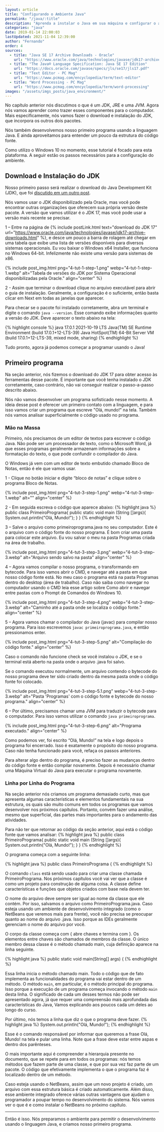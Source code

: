 ```yaml
---
layout: article
title: "Configurando o Ambiente Java"
permalink: "/java/:title"
description: "Aprenda a instalar o Java em sua máquina e configurar o ambiente necessário para o desenvolvimento de seus projetos em Java."
categories: "java"
date: 2019-01-14 22:00:03
lastUpdated: 2021-11-04 12:39:00
author: "Fernando"
order: 4
sources: 
  - title: "Java SE 17 Archive Downloads - Oracle"
    url: "https://www.oracle.com/java/technologies/javase/jdk17-archive-downloads.html"
  - title: "The Java® Language Specification: Java SE 17 Edition"
    url: "https://docs.oracle.com/javase/specs/jls/se17/jls17.pdf"
  - title: "Text Editor - PC Mag"
    url: "https://www.pcmag.com/encyclopedia/term/text-editor"
  - title: "Word Processing - PC Mag"
    url: "https://www.pcmag.com/encyclopedia/term/word-processing"
images: "/assets/imgs_posts/java_environment/"
---
```


No capítulo anterior nós discutimos o que é um JDK, JRE e uma JVM. Agora nós vamos aprender como trazer esses componentes para o computador. Mais especificamente, nós vamos fazer o download e instalação do JDK, que incorpora os outros dois pacotes.

Nós também desenvolvemos nosso primeiro programa usando a linguagem Java. E ainda aproveitamos para entender um pouco da estrutura do código fonte.
 
Como utilizo o Windows 10 no momento, esse tutorial é focado para esta plataforma. A seguir estão os passos necessários para a configuração do ambiente.

## Download e Instalação do JDK

Nosso primeiro passo será realizar o download do Java Development Kit (JDK), que foi <a href="/java/java-jre-and-jdk-ptbr.html" target="_self">discutido em um outro post</a>.

Nós vamos usar o JDK disponibilizado pela Oracle, mas você pode encontrar outras organizações que oferecem sua própria versão deste pacote. A versão que vamos utilizar é o JDK 17, mas você pode usar a versão mais recente se precisar.

1 – Entre na página de {% include postLink.html text="download do JDK 17" url="https://www.oracle.com/java/technologies/javase/jdk17-archive-downloads.html" %}, e desce um pouco a barra de rolagem até chegar em uma tabela que exibe uma lista de versões disponíveis para diversos sistemas operacionais. Eu vou baixar o Windows x64 Installer, que funciona no Windows 64-bit. Infelizmente não existe uma versão para sistemas de x86.

{% include post_img.html 
png="4-tut-1-step-1.png"
webp="4-tut-1-step-1.webp"
alt="Tabela de versões do JDK por Sistema Operacional disponibilizadas pela Oracle."
align="center"
%}

2 - Assim que terminar o download clique no arquivo executável para abrir o guia de instalação. Geralmente, a configuração é o suficiente, então basta clicar em Next em todas as janelas que aparecer.
 
Para checar se o pacote foi instalado corretamente, abra um terminal e digite o comando ```java --version```. Esse comando exibe informações quanto a versão do JDK. Deve aparecer o texto abaixo na tela:
 
{% highlight console %}
java 17.0.1 2021-10-19 LTS
Java(TM) SE Runtime Environment (build 17.0.1+12-LTS-39)
Java HotSpot(TM) 64-Bit Server VM (build 17.0.1+12-LTS-39, mixed mode, sharing)
{% endhighlight %}

Tudo pronto, agora já podemos começar a programar usando o Java!

## Primeiro programa

Na seção anterior, nós fizemos o download do JDK 17 para obter acesso às ferramentas desse pacote. É importante que você tenha instalado o JDK corretamente, caso contrário, não vai conseguir realizar o passo-a-passo descrito abaixo.
 
Nós não vamos desenvolver um programa sofisticado nesse momento. A ideia desse post é oferecer um primeiro contato com a linguagem, e para isso vamos criar um programa que escreve "Olá, mundo!" na tela. Também nós vamos analisar superficialmente o código usado no programa.

### Mão na Massa

Primeiro, nós precisamos de um editor de textos para escrever o código Java. Não pode ser um processador de texto, como o Microsoft Word, já que esses programas geralmente armazenam informações sobre a formatação do texto, o que pode confundir o compilador do Java.

O Windows já vem com um editor de texto embutido chamado Bloco de Notas, então é ele que vamos usar.

1 - Clique no botão iniciar e digite “bloco de notas” e clique sobre o programa Bloco de Notas.

{% include post_img.html 
png="4-tut-3-step-1.png"
webp="4-tut-3-step-1.webp"
alt=""
align="center"
%}

2 - Em seguida escreva o código que aparece abaixo:
{% highlight java %}
public class PrimeiroPrograma{
  public static void main (String []args){
    System.out.println("Olá, Mundo!");
  }
}
{% endhighlight %}


3 – Salve o arquivo como primeiroprograma.java no seu computador. Este é o arquivo com o código fonte do nosso programa. É bom criar uma pasta para colocar este arquivo. Eu vou salvar o meu na pasta Programas criada na área de trabalho.

{% include post_img.html 
png="4-tut-3-step-3.png"
webp="4-tut-3-step-3.webp"
alt="Arquivo sendo salvo na pasta"
align="center"
%}

4 – Agora vamos compilar o nosso programa, o transformando em bytecode. Para isso vamos abrir o CMD, e navegar até a pasta em que nosso código fonte está. No meu caso o programa está na pasta Programas dentro do desktop (área de trabalho). Caso não saiba como navegar no computador usando o CMD leia esse artigo sobre Como abrir e navegar entre pastas com o Prompt de Comandos do Windows 10.

{% include post_img.html 
png="4-tut-3-step-4.png"
webp="4-tut-3-step-3.webp"
alt="Caminho até a pasta onde se localiza o código fonte."
align="center"
%}

5 – Agora vamos chamar o compilador do Java (javac) para compilar nosso programa. Para isso escrevemos ```javac primeiroprograma.java```, e então pressionamos enter.

{% include post_img.html 
png="4-tut-3-step-5.png"
alt="Compilação do código fonte."
align="center"
%}

Caso o comando não funcione check se você instalou o JDK, e se o terminal está aberto na pasta onde o arquivo .java foi salvo. 

Se o comando executou normalmente, um arquivo contendo o bytecode do nosso programa deve ter sido criado dentro da mesma pasta onde o código fonte foi colocado.

{% include post_img.html 
png="4-tut-3-step-5.1.png"
webp="4-tut-3-step-3.webp"
alt="Pasta 'Programas' com o código fonte e bytecode do nosso programa."
align="center"
%}

6 – Por último, precisamos chamar uma JVM para traduzir o bytecode para o computador. Para isso vamos utilizar o comando ```java primeiroprograma```.

{% include post_img.html 
png="4-tut-3-step-6.png"
alt="Programa executado."
align="center"
%}

Como podemos ver, foi escrito “Olá, Mundo!” na tela e logo depois o programa foi encerrado. Isso é exatamente o propósito do nosso programa. Caso não tenha funcionado para você, refaça os passos anteriores.

Para alterar algo dentro do programa, é preciso fazer as mudanças dentro do código fonte e então compilar novamente. Depois é necessário chamar uma Máquina Virtual do Java para executar o programa novamente.

### Linha por Linha do Programa

Na seção anterior nós criamos um programa demasiado curto, mas que apresenta algumas características e elementos fundamentais na sua estrutura, os quais são muito comuns em todos os programas que vamos desenvolver nos próximos capítulos. Portanto, convém fazer uma análise, mesmo que superficial, das partes mais importantes para o andamento das atividades.

Para não ter que retornar ao código da seção anterior, aqui está o código fonte que vamos analisar:
{% highlight java %}
public class PrimeiroPrograma{
  public static void main (String []args){
    System.out.println("Olá, Mundo!");
  }
}
{% endhighlight %}

O programa começa com a seguinte linha:

{% highlight java %}
public class PrimeiroPrograma {
{% endhighlight %}

O comando ```class``` está sendo usado para criar uma classe chamada PrimeiroPrograma. Nos próximos capítulos você vai ver que a classe é como um projeto para construção de alguma coisa. A classe define características e funções que objetos criados com base nela devem ter.
 
O nome do arquivo deve sempre ser igual ao nome da classe que ele contém. Por isso, salvamos o arquivo como PrimeiroPrograma.java. Caso esteja usando um ambiente de desenvolvimento integrado (como o NetBeans que veremos mais para frente), você não precisa se preocupar quanto ao nome do arquivo .java. Isso porque as IDEs geralmente gerenciam o nome do arquivo por você.
 
O corpo da classe começa com { abre chaves e termina com }. Os elementos entre chaves são chamados de membros da classe. O único membro dessa classe é o método chamado main, cuja definição aparece na linha seguinte.

{% highlight java %}
public static void main(String[] args) { 
{% endhighlight %}

Essa linha inicia o método chamado main. Todo o código que de fato implementa as funcionalidades do programa vai estar dentro de um método. O método ```main```, em particular, é o método principal do programa. Isso porque a execução de um programa começa invocando o método ```main``` desta linha. O significado de cada um desses termos não pode ser apresentado agora, já que requer uma compreensão mais aprofundada das características do Java, Vamos explicando aos poucos cada um deles ao longo do curso.
 
Por último, nós temos a linha que diz o que o programa deve fazer.
{% highlight java %}
System.out.println("Olá, Mundo!");
{% endhighlight %}

Esse é o comando responsável por informar que queremos a frase Olá, Mundo! na tela e pular uma linha. Note que a frase deve estar entre aspas e dentro dos parênteses.
 
O mais importante aqui é compreender a hierarquia presente no documento, que se repete para em todos os programas: nós temos métodos que fazem parte de uma classe, e que por sua vez faz parte de um pacote. O código que efetivamente implementa o que o programa faz é localizado dentro de um método.

Caso esteja usando o NetBeans, assim que um novo projeto é criado, um arquivo com essa estrutura básica é criado automaticamente. Além disso, esse ambiente integrado oferece várias outras vantagens que ajudam o programador a poupar tempo no desenvolvimento do sistema. Nós vamos ver o que é e como instalar o NetBeans no próximo capítulo.

---
Então é isso. Nós preparamos o ambiente para permitir o desenvolvimento usando o linguagem Java, e criamos nosso primeiro programa.
